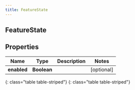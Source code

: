 ```yaml
---
title: FeatureState
---
```

## FeatureState


## Properties

| Name | Type | Description | Notes |
| ------------ | ------------- | ------------- | ------------- |
| **enabled** | **Boolean** |  |  [optional] |
{: class="table table-striped"}
{: class="table table-striped"}


